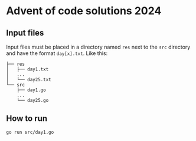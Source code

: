 # Advent of code solutions 2024

## Input files
Input files must be placed in a directory named `res` next to the `src` directory and have the format `day[x].txt`. Like this:
```text
├── res
│   ├── day1.txt
│   ...
│   └── day25.txt
└── src
    ├── day1.go
    ...
    └── day25.go
```

## How to run
```sh
go run src/day1.go
```
